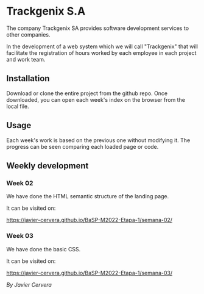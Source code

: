 # Trackgenix S.A
The company Trackgenix SA provides software development services to other companies.

In the development of a web system which we will call "Trackgenix" that will facilitate the
registration of hours worked by each employee in each project and work team.

## Installation
Download or clone the entire project from the github repo. Once downloaded, you can open each week's index on the
 browser from the local file.

## Usage
Each week's work is based on the previous one without modifying it. The progress can be seen comparing each loaded page
 or code.

## Weekly development

### Week 02
We have done the HTML semantic structure of the landing page.

It can be visited on:

https://javier-cervera.github.io/BaSP-M2022-Etapa-1/semana-02/

### Week 03
We have done the basic CSS.

It can be visited on:

https://javier-cervera.github.io/BaSP-M2022-Etapa-1/semana-03/

_By Javier Cervera_